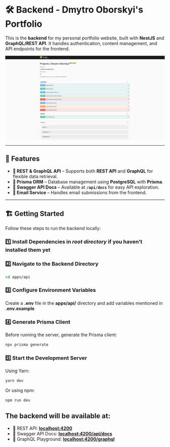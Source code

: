 # 🛠️ Backend - Dmytro Oborskyi's Portfolio

This is the **backend** for my personal portfolio website, built with **NestJS** and **GraphQL/REST API**. It handles authentication, content management, and API endpoints for the frontend.

<p align="center">
  <a href="http://localhost:4200/api/docs" target="_blank"><img src="./public/swagger.png" alt="Swagger" /></a>
</p>

---

## 🚀 Features

- **📡 REST & GraphQL API** – Supports both **REST API** and **GraphQL** for flexible data retrieval.
- **📜 Prisma ORM** – Database management using **PostgreSQL** with **Prisma**.
- **📑 Swagger API Docs** – Available at **`/api/docs`** for easy API exploration.
- **📧 Email Service** – Handles email submissions from the frontend.

---

## 🏗️ Getting Started

Follow these steps to run the backend locally:

### 1️⃣ Install Dependencies in _root directory_ if you haven't installed them yet

### 2️⃣ Navigate to the Backend Directory

```bash
cd apps/api
```

### 3️⃣ Configure Environment Variables

Create a **.env** file in the **apps/api/** directory and add variables mentioned in **.env.example**

### 4️⃣ Generate Prisma Client

Before running the server, generate the Prisma client:

```bash
npx prisma generate
```

### 5️⃣ Start the Development Server

Using Yarn:

```bash
yarn dev
```

Or using npm:

```bash
npm run dev
```

## The backend will be available at:

- 🔗 REST API: **[localhost:4200](http://localhost:4200)**
- 🔗 Swagger API Docs: **[localhost:4200/api/docs](http://localhost:4200/api/docs)**
- 🔗 GraphQL Playground: **[localhost:4200/graphql](http://localhost:4200/graphql)**
